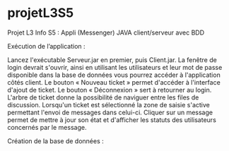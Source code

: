 # projetL3S5
Projet L3 Info S5 : Appli (Messenger) JAVA client/serveur avec BDD

Exécution de l’application :

Lancez l'exécutable Serveur.jar en premier, puis Client.jar. La fenêtre de login devrait s'ouvrir, ainsi en utilisant les utilisateurs et leur mot de passe disponible dans la base de données vous pourrez accéder à l'application côtés client. Le bouton « Nouveau ticket » permet d'accéder à l'interface d'ajout de ticket. Le bouton « Déconnexion » sert à retourner au login. L'arbre de ticket donne la possibilité de naviguer entre les files de discussion. Lorsqu'un ticket est sélectionné la zone de saisie s'active permettant l'envoi de messages dans celui-ci. Cliquer sur un message permet de mettre à jour son état et d'afficher les statuts des utilisateurs concernés par le message.

Création de la base de données :
